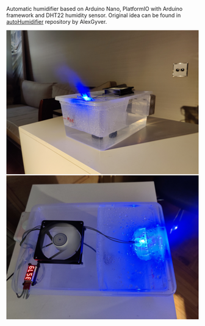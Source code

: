 Automatic humidifier based on Arduino Nano, PlatformIO with Arduino framework and DHT22 humidity sensor. Original idea can be found in [autoHumidifier](https://github.com/AlexGyver/autoHumidifier) repository by AlexGyver.

 ![humidifier](./images/picture1.jpg) ![humidifier](./images/picture2.jpg)
